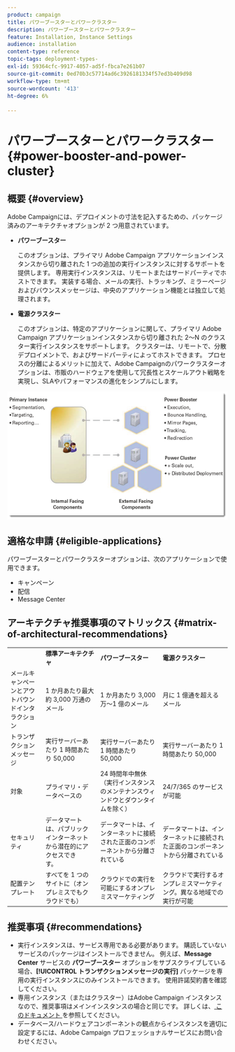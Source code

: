 ```yaml
---
product: campaign
title: パワーブースターとパワークラスター
description: パワーブースターとパワークラスター
feature: Installation, Instance Settings
audience: installation
content-type: reference
topic-tags: deployment-types-
exl-id: 59364cfc-9917-4057-ad5f-fbca7e261b07
source-git-commit: 0ed70b3c57714ad6c3926181334f57ed3b409d98
workflow-type: tm+mt
source-wordcount: '413'
ht-degree: 6%

---
```


# パワーブースターとパワークラスター{#power-booster-and-power-cluster}



## 概要 {#overview}

Adobe Campaignには、デプロイメントの寸法を記入するための、パッケージ済みのアーキテクチャオプションが 2 つ用意されています。

* **パワーブースター**

  このオプションは、プライマリ Adobe Campaign アプリケーションインスタンスから切り離された 1 つの追加の実行インスタンスに対するサポートを提供します。 専用実行インスタンスは、リモートまたはサードパーティでホストできます。 実装する場合、メールの実行、トラッキング、ミラーページおよびバウンスメッセージは、中央のアプリケーション機能とは独立して処理されます。

* **電源クラスター**

  このオプションは、特定のアプリケーションに関して、プライマリ Adobe Campaign アプリケーションインスタンスから切り離された 2～N のクラスター実行インスタンスをサポートします。 クラスターは、リモートで、分散デプロイメントで、およびサードパーティによってホストできます。 プロセスの分離によるメリットに加えて、Adobe Campaignのパワークラスターオプションは、市販のハードウェアを使用して冗長性とスケールアウト戦略を実現し、SLAやパフォーマンスの進化をシンプルにします。

![](assets/architectural_options_diagram.png)

## 適格な申請 {#eligible-applications}

パワーブースターとパワークラスターオプションは、次のアプリケーションで使用できます。

* キャンペーン
* 配信
* Message Center

## アーキテクチャ推奨事項のマトリックス {#matrix-of-architectural-recommendations}

<table> 
 <tbody> 
  <tr> 
   <td> </td> 
   <td> <strong> 標準アーキテクチャ </strong><br /> </td> 
   <td> <strong> パワーブースター </strong><br /> </td> 
   <td> <strong> 電源クラスター </strong><br /> </td> 
  </tr> 
  <tr> 
   <td> メールキャンペーンとアウトバウンドインタラクション <br /> </td> 
   <td> 1 か月あたり最大約 3,000 万通のメール <br /> </td> 
   <td> 1 か月あたり 3,000 万～1 億のメール <br /> </td> 
   <td> 月に 1 億通を超えるメール <br /> </td> 
  </tr> 
  <tr> 
   <td> トランザクションメッセージ <br /> </td> 
   <td> 実行サーバーあたり 1 時間あたり 50,000<br /> </td> 
   <td> 実行サーバーあたり 1 時間あたり 50,000<br /> </td> 
   <td> 実行サーバーあたり 1 時間あたり 50,000<br /> </td> 
  </tr> 
  <tr> 
   <td> 対象 <br /> </td> 
   <td> プライマリ・データベースの <br /> </td> 
   <td> 24 時間年中無休（実行インスタンスのメンテナンスウィンドウとダウンタイムを除く） <br /> </td> 
   <td> 24/7/365 のサービスが可能 <br /> </td> 
  </tr> 
  <tr> 
   <td> セキュリティ <br /> </td> 
   <td> データマートは、パブリックインターネットから潜在的にアクセスでき <br /> す。 </td> 
   <td> データマートは、インターネットに接続された正面のコンポーネントから分離されている <br /> </td> 
   <td> データマートは、インターネットに接続された正面のコンポーネントから分離されている <br /> </td> 
  </tr> 
  <tr> 
   <td> 配置テンプレート <br /> </td> 
   <td> すべてを 1 つのサイトに（オンプレミスでもクラウドでも） <br /> </td> 
   <td> クラウドでの実行を可能にするオンプレミスマーケティング <br /> </td> 
   <td> クラウドで実行するオンプレミスマーケティング。異なる地域での実行が可能 <br /> </td> 
  </tr> 
 </tbody> 
</table>

## 推奨事項 {#recommendations}

* 実行インスタンスは、サービス専用である必要があります。 購読していないサービスのパッケージはインストールできません。 例えば、**Message Center** サービスの **パワーブースター** オプションをサブスクライブしている場合、**[!UICONTROL トランザクションメッセージの実行]** パッケージを専用の実行インスタンスにのみインストールできます。 使用許諾契約書を確認してください。
* 専用インスタンス（またはクラスター）はAdobe Campaign インスタンスなので、推奨事項はメインインスタンスの場合と同じです。 詳しくは、[ このドキュメント ](../../production/using/foreword.md) を参照してください。
* データベース/ハードウェアコンポーネントの観点からインスタンスを適切に設定するには、Adobe Campaign プロフェッショナルサービスにお問い合わせください。
